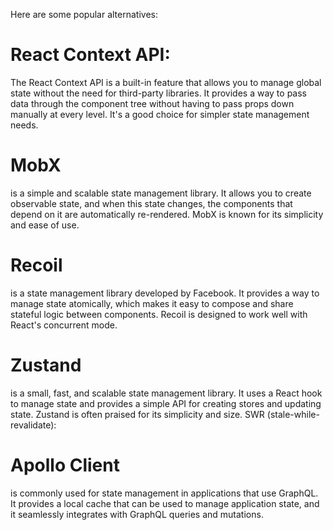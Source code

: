 Here are some popular alternatives:

# React Context API:

The React Context API is a built-in feature that allows you to manage global state without the need for third-party libraries.
It provides a way to pass data through the component tree without having to pass props down manually at every level.
It's a good choice for simpler state management needs.

# MobX 
is a simple and scalable state management library.
It allows you to create observable state, and when this state changes, the components that depend on it are automatically re-rendered.
MobX is known for its simplicity and ease of use.

# Recoil
 is a state management library developed by Facebook.
It provides a way to manage state atomically, which makes it easy to compose and share stateful logic between components.
Recoil is designed to work well with React's concurrent mode.

# Zustand
 is a small, fast, and scalable state management library.
It uses a React hook to manage state and provides a simple API for creating stores and updating state.
Zustand is often praised for its simplicity and size.
SWR (stale-while-revalidate):

# Apollo Client 
is commonly used for state management in applications that use GraphQL.
It provides a local cache that can be used to manage application state, and it seamlessly integrates with GraphQL queries and mutations.

